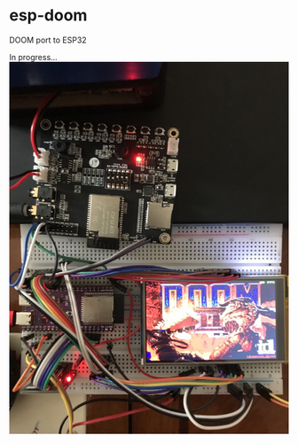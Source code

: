 # esp-doom
DOOM port to ESP32

In progress...
![Doom](https://github.com/VolodymyrHumeniuk/esp-doom/blob/main/images/doom.jpg)
